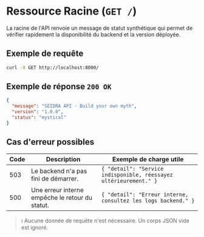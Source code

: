 # Ressource Racine (`GET /`)

La racine de l'API renvoie un message de statut synthétique qui permet de vérifier rapidement la disponibilité du backend et la version déployée.

## Exemple de requête

```bash
curl -X GET http://localhost:8000/
```

## Exemple de réponse `200 OK`

```json
{
  "message": "SEIDRA API - Build your own myth",
  "version": "1.0.0",
  "status": "mystical"
}
```

## Cas d'erreur possibles

| Code | Description | Exemple de charge utile |
| ---- | ----------- | ----------------------- |
| 503  | Le backend n'a pas fini de démarrer. | `{ "detail": "Service indisponible, réessayez ultérieurement." }` |
| 500  | Une erreur interne empêche le retour du statut. | `{ "detail": "Erreur interne, consultez les logs backend." }` |

> ℹ️ Aucune donnée de requête n'est nécessaire. Un corps JSON vide est ignoré.
